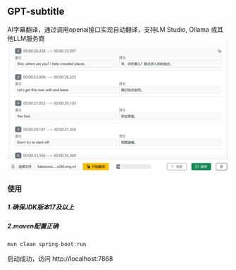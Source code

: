 ## GPT-subtitle
AI字幕翻译，通过调用openai接口实现自动翻译，支持LM Studio, Ollama 或其他LLM服务商 </br>
<img src="/screenshot.jpg" alt="screenshot" title="screenshot" width="600px">

### 使用
##### 1.确保JDK版本17及以上
##### 2.maven配置正确
```java
mvn clean spring-boot:run
```
启动成功，访问 http://localhost:7868